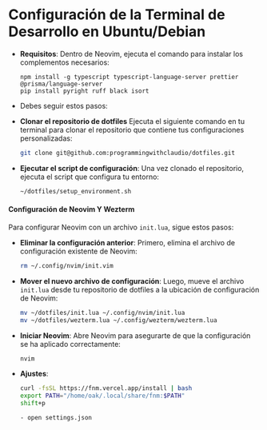 # Configuración de la Terminal de Desarrollo en Ubuntu/Debian

- **Requisitos**:
  Dentro de Neovim, ejecuta el comando para instalar los complementos necesarios:
  ```vim
  npm install -g typescript typescript-language-server prettier @prisma/language-server
  pip install pyright ruff black isort
  ```
- Debes seguir estos pasos:

- **Clonar el repositorio de dotfiles**
  Ejecuta el siguiente comando en tu terminal para clonar el repositorio que contiene tus configuraciones personalizadas:
  ```bash
  git clone git@github.com:programmingwithclaudio/dotfiles.git
  ```
- **Ejecutar el script de configuración**:
  Una vez clonado el repositorio, ejecuta el script que configura tu entorno:
  ```bash
  ~/dotfiles/setup_environment.sh
  ```

#### Configuración de Neovim Y Wezterm

Para configurar Neovim con un archivo `init.lua`, sigue estos pasos:

- **Eliminar la configuración anterior**:
  Primero, elimina el archivo de configuración existente de Neovim:

  ```bash
  rm ~/.config/nvim/init.vim
  ```

- **Mover el nuevo archivo de configuración**:
  Luego, mueve el archivo `init.lua` desde tu repositorio de dotfiles a la ubicación de configuración de Neovim:

  ```bash
  mv ~/dotfiles/init.lua ~/.config/nvim/init.lua
  mv ~/dotfiles/wezterm.lua ~/.config/wezterm/wezterm.lua
  ```

- **Iniciar Neovim**:
  Abre Neovim para asegurarte de que la configuración se ha aplicado correctamente:
  ```bash
  nvim
  ```
- **Ajustes**:

  ```bash
  curl -fsSL https://fnm.vercel.app/install | bash
  export PATH="/home/oak/.local/share/fnm:$PATH"
  shift+p

  - open settings.json
  ```

